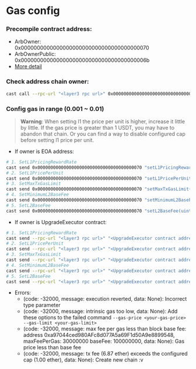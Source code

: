 # Gas config

### Precompile contract address:
- ArbOwner:&emsp;&emsp;&emsp;0x0000000000000000000000000000000000000070
- ArbOwnerPublic: 0x000000000000000000000000000000000000006b
- [More detail](https://github.com/OffchainLabs/nitro-contracts/tree/main/src/precompiles)

### Check address chain owner:
```bash
cast call --rpc-url "<layer3 rpc url>" 0x000000000000000000000000000000000000006b "getAllChainOwners() (address[])"
```

### Config gas in range (0.001 ~ 0.01)
> **Warning**: When setting l1 the price per unit is higher, increase it little by little. If the gas price is greater than 1 USDT, you may have to abandon that chain. Or you can find a way to disable configured cap before setting l1 price per unit.
* If owner is EOA address:
```bash
# 1. SetL1PricingRewardRate
cast send 0x0000000000000000000000000000000000000070 "setL1PricingRewardRate(uint64)" 0 --private-key "<private key>" --rpc-url "<layer3 rpc url>"
# 2. SetL1PricePerUnit
cast send 0x0000000000000000000000000000000000000070 "setL1PricePerUnit(uint256)" 550000000000 --private-key "<private key>" --rpc-url "<layer3 rpc url>"
# 3. SetMaxTxGasLimit
cast send 0x0000000000000000000000000000000000000070 "setMaxTxGasLimit(uint256)" 250000000000 --private-key "<private key>" --rpc-url "<layer3 rpc url>"
# 4. SetMinimumL2BaseFee
cast send 0x0000000000000000000000000000000000000070 "setMinimumL2BaseFee(uint256)" 300000000 --private-key "<private key>" --rpc-url "<layer3 rpc url>"
# 5. SetL2BaseFee
cast send 0x0000000000000000000000000000000000000070 "setL2BaseFee(uint256)" 300000000 --private-key "<private key>" --rpc-url "<layer3 rpc url>"
```
* If owner is UpgradeExecutor contract:
```bash
# 1. SetL1PricingRewardRate
cast send --rpc-url "<layer3 rpc url>" "<UpgradeExecutor contract address on layer3>" "executeCall(address,bytes)" 0x0000000000000000000000000000000000000070 $(cast calldata "setL1PricingRewardRate(uint64)" 0) --private-key "<private key>"
# 2. SetL1PricePerUnit
cast send --rpc-url "<layer3 rpc url>" "<UpgradeExecutor contract address on layer3>" "executeCall(address,bytes)" 0x0000000000000000000000000000000000000070 $(cast calldata "setL1PricePerUnit(uint256)" 550000000000) --private-key "<private key>"
# 3. SetMaxTxGasLimit
cast send --rpc-url "<layer3 rpc url>" "<UpgradeExecutor contract address on layer3>" "executeCall(address,bytes)" 0x0000000000000000000000000000000000000070 $(cast calldata "setMaxTxGasLimit(uint256)" 250000000000) --private-key "<private key>"
# 4. SetMinimumL2BaseFee
cast send --rpc-url "<layer3 rpc url>" "<UpgradeExecutor contract address on layer3>" "executeCall(address,bytes)" 0x0000000000000000000000000000000000000070 $(cast calldata "setMinimumL2BaseFee(uint256)" 300000000) --private-key "<private key>"
# 5. SetL2BaseFee
cast send --rpc-url "<layer3 rpc url>" "<UpgradeExecutor contract address on layer3>" "executeCall(address,bytes)" 0x0000000000000000000000000000000000000070 $(cast calldata "setL2BaseFee(uint256)" 300000000) --private-key "<private key>"
```
* Errors:
  - (code: -32000, message: execution reverted, data: None): Incorrect type parameter
  - (code: -32000, message: intrinsic gas too low, data: None): Add these options to the failed command `--gas-price <your-gas-price> --gas-limit <your-gas-limit>`
  - (code: -32000, message: max fee per gas less than block base fee: address 0xa97044ced980AFc8d077A5a69F1d50A9e8899548, maxFeePerGas: 30000000 baseFee: 100000000, data: None): Gas price less than base fee
  - (code: -32000, message: tx fee (6.87 ether) exceeds the configured cap (1.00 ether), data: None): Create new chain :v
